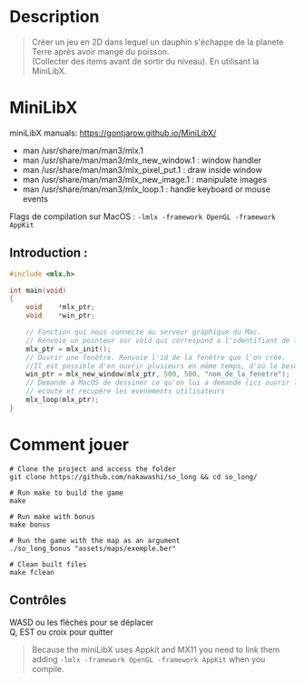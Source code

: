 # Description

> Créer un jeu en 2D dans lequel un dauphin s'échappe de la planete Terre après avoir mangé du poisson. <br>
> (Collecter des items avant de sortir du niveau). En utilisant la MiniLibX.

# MiniLibX

miniLibX manuals:
https://gontjarow.github.io/MiniLibX/

- man /usr/share/man/man3/mlx.1
- man /usr/share/man/man3/mlx_new_window.1	: window handler
- man /usr/share/man/man3/mlx_pixel_put.1	: draw inside window
- man /usr/share/man/man3/mlx_new_image.1	: manipulate images
- man /usr/share/man/man3/mlx_loop.1		: handle keyboard or mouse events

Flags de compilation sur MacOS : `-lmlx -framework OpenGL -framework AppKit`

## Introduction :

```C
#include <mlx.h>

int	main(void)
{
	void	*mlx_ptr;
	void	*win_ptr;

	// Fonction qui nous connecte au serveur graphique du Mac.
	// Renvoie un pointeur sur void qui correspond a l'identifiant de la connexion au serveur graphique.
	mlx_ptr = mlx_init();
	// Ouvrir une fenêtre. Renvoie l'id de la fenêtre que l'on crée.
	//Il est possible d'en ouvrir plusieurs en même temps, d'où le besoin de les différencier.
	win_ptr = mlx_new_window(mlx_ptr, 500, 500, "nom_de_la_fenetre");
	// Demande à MacOS de dessiner ce qu'on lui a demandé (ici ouvrir la fenêtre),
	// ecoute et recupère les evenements utilisateurs
	mlx_loop(mlx_ptr);
}
```

# Comment jouer

```shell
# Clone the project and access the folder
git clone https://github.com/nakawashi/so_long && cd so_long/

# Run make to build the game
make

# Run make with bonus
make bonus

# Run the game with the map as an argument
./so_long_bonus "assets/maps/exemple.ber"

# Clean built files
make fclean
```

## Contrôles
WASD ou les flèches pour se déplacer<br>
Q, EST ou croix pour quitter<br>

> Because the miniLibX uses Appkit and MX11 you need to link them adding `-lmlx -framework OpenGL -framework AppKit` when you compile.

